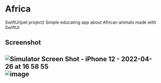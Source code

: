 # Africa
SwiftUI(pet project) 
Simple educating app about African animals made with SwiftUI

<h2>Screenshot<h2>
  
![Simulator Screen Shot - iPhone 12 - 2022-04-26 at 16 58 55](https://user-images.githubusercontent.com/90250389/165288407-3a15378f-9e6a-4eff-83fe-32b2469496c3.png)
![image](https://user-images.githubusercontent.com/90250389/165288456-3995c812-7693-43c1-b11d-111956c340de.png)
